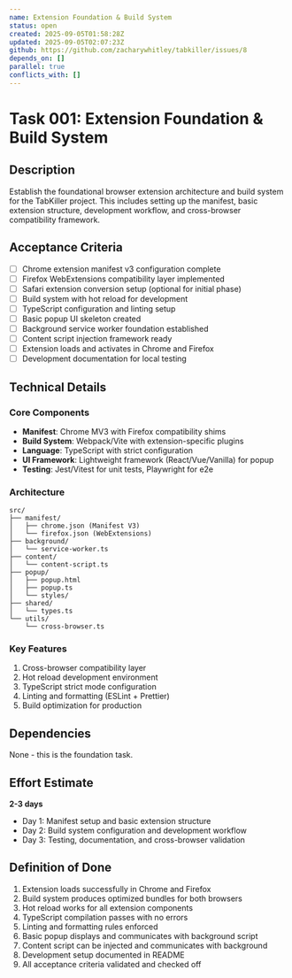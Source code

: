 ```yaml
---
name: Extension Foundation & Build System
status: open
created: 2025-09-05T01:58:28Z
updated: 2025-09-05T02:07:23Z
github: https://github.com/zacharywhitley/tabkiller/issues/8
depends_on: []
parallel: true
conflicts_with: []
---
```


# Task 001: Extension Foundation & Build System

## Description

Establish the foundational browser extension architecture and build system for the TabKiller project. This includes setting up the manifest, basic extension structure, development workflow, and cross-browser compatibility framework.

## Acceptance Criteria

- [ ] Chrome extension manifest v3 configuration complete
- [ ] Firefox WebExtensions compatibility layer implemented
- [ ] Safari extension conversion setup (optional for initial phase)
- [ ] Build system with hot reload for development
- [ ] TypeScript configuration and linting setup
- [ ] Basic popup UI skeleton created
- [ ] Background service worker foundation established
- [ ] Content script injection framework ready
- [ ] Extension loads and activates in Chrome and Firefox
- [ ] Development documentation for local testing

## Technical Details

### Core Components
- **Manifest**: Chrome MV3 with Firefox compatibility shims
- **Build System**: Webpack/Vite with extension-specific plugins
- **Language**: TypeScript with strict configuration
- **UI Framework**: Lightweight framework (React/Vue/Vanilla) for popup
- **Testing**: Jest/Vitest for unit tests, Playwright for e2e

### Architecture
```
src/
├── manifest/
│   ├── chrome.json (Manifest V3)
│   └── firefox.json (WebExtensions)
├── background/
│   └── service-worker.ts
├── content/
│   └── content-script.ts
├── popup/
│   ├── popup.html
│   ├── popup.ts
│   └── styles/
├── shared/
│   └── types.ts
└── utils/
    └── cross-browser.ts
```

### Key Features
1. Cross-browser compatibility layer
2. Hot reload development environment
3. TypeScript strict mode configuration
4. Linting and formatting (ESLint + Prettier)
5. Build optimization for production

## Dependencies

None - this is the foundation task.

## Effort Estimate

**2-3 days**

- Day 1: Manifest setup and basic extension structure
- Day 2: Build system configuration and development workflow
- Day 3: Testing, documentation, and cross-browser validation

## Definition of Done

1. Extension loads successfully in Chrome and Firefox
2. Build system produces optimized bundles for both browsers
3. Hot reload works for all extension components
4. TypeScript compilation passes with no errors
5. Linting and formatting rules enforced
6. Basic popup displays and communicates with background script
7. Content script can be injected and communicates with background
8. Development setup documented in README
9. All acceptance criteria validated and checked off
